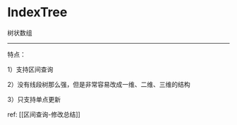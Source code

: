 # IndexTree

树状数组

---

特点：

1）支持区间查询

2）没有线段树那么强，但是非常容易改成一维、二维、三维的结构

3）只支持单点更新

ref: [[区间查询-修改总结]]